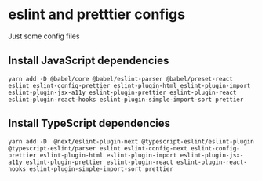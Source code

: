 # eslint and pretttier configs

Just some config files

## Install JavaScript dependencies

```
yarn add -D @babel/core @babel/eslint-parser @babel/preset-react eslint eslint-config-prettier eslint-plugin-html eslint-plugin-import eslint-plugin-jsx-a11y eslint-plugin-prettier eslint-plugin-react eslint-plugin-react-hooks eslint-plugin-simple-import-sort prettier
```

## Install TypeScript dependencies

```
yarn add -D  @next/eslint-plugin-next @typescript-eslint/eslint-plugin @typescript-eslint/parser eslint eslint-config-next eslint-config-prettier eslint-plugin-html eslint-plugin-import eslint-plugin-jsx-a11y eslint-plugin-prettier eslint-plugin-react eslint-plugin-react-hooks eslint-plugin-simple-import-sort prettier
```
